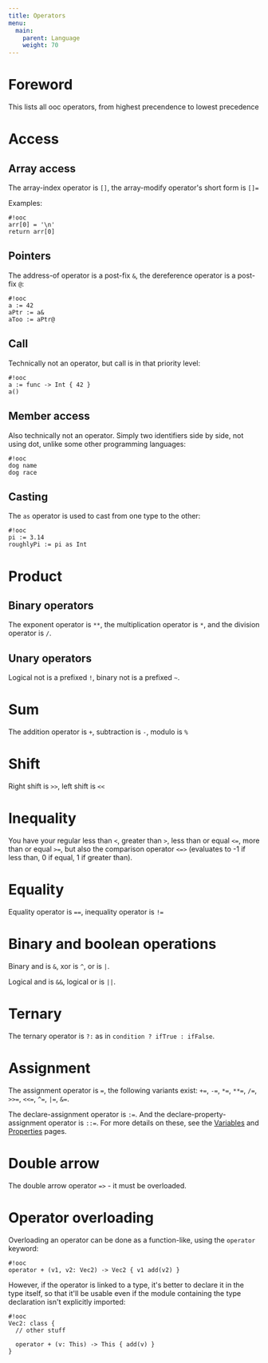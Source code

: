 ```yaml
---
title: Operators
menu:
  main:
    parent: Language
    weight: 70
---
```


# Foreword

This lists all ooc operators, from highest precendence to lowest precedence

# Access

## Array access

The array-index operator is `[]`, the array-modify operator's short form is `[]=`

Examples:

    #!ooc
    arr[0] = '\n'
    return arr[0]

## Pointers

The address-of operator is a post-fix `&`, the dereference operator is a post-fix
`@`:

    #!ooc
    a := 42
    aPtr := a&
    aToo := aPtr@

## Call

Technically not an operator, but call is in that priority level:

    #!ooc
    a := func -> Int { 42 }
    a()

## Member access

Also technically not an operator. Simply two identifiers side by side,
not using dot, unlike some other programming languages:

    #!ooc
    dog name
    dog race

## Casting

The `as` operator is used to cast from one type to the other:

    #!ooc
    pi := 3.14
    roughlyPi := pi as Int

# Product

## Binary operators

The exponent operator is `**`, the multiplication operator is `*`,
and the division operator is `/`.

## Unary operators

Logical not is a prefixed `!`, binary not is a prefixed `~`.

# Sum

The addition operator is `+`, subtraction is `-`,
modulo is `%`

# Shift

Right shift is `>>`, left shift is `<<`

# Inequality

You have your regular less than `<`, greater than `>`,
less than or equal `<=`, more than or equal `>=`,
but also the comparison operator `<=>` (evaluates to -1
if less than, 0 if equal, 1 if greater than).

# Equality

Equality operator is `==`, inequality operator is `!=`

# Binary and boolean operations

Binary and is `&`, xor is `^`, or is `|`.

Logical and is `&&`, logical or is `||`.

# Ternary

The ternary operator is `?:` as in `condition ? ifTrue : ifFalse`.

# Assignment

The assignment operator is `=`, the following variants exist:
`+=`, `-=`, `*=`, `**=`, `/=`, `>>=`, `<<=`, `^=`, `|=`, `&=`.

The declare-assignment operator is `:=`. And the declare-property-assignment
operator is `::=`. For more details on these, see the [Variables][vars] and
[Properties][props] pages.

[vars]: /docs/lang/values/#variables
[props]: /docs/lang/classes/#properties

# Double arrow

The double arrow operator `=>` - it must be overloaded.

# Operator overloading

Overloading an operator can be done as a function-like, using the
`operator` keyword:

    #!ooc
    operator + (v1, v2: Vec2) -> Vec2 { v1 add(v2) }

However, if the operator is linked to a type, it's better to declare
it in the type itself, so that it'll be usable even if the module containing
the type declaration isn't explicitly imported:

    #!ooc
    Vec2: class {
      // other stuff

      operator + (v: This) -> This { add(v) }
    }
